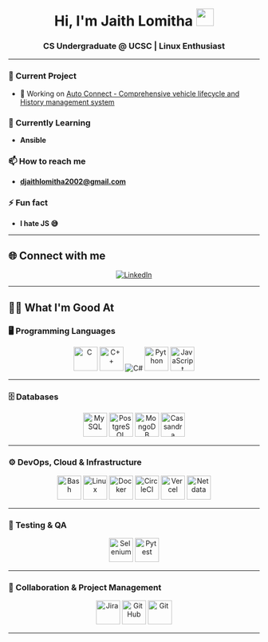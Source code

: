 <h1 align="center">Hi, I'm Jaith Lomitha <img src="https://media.giphy.com/media/hvRJCLFzcasrR4ia7z/giphy.gif" width="35"></h1>
<h3 align="center">CS Undergraduate @ UCSC | Linux Enthusiast</h3>

<!-- <p align="left">
  <a href="https://github.com/DenverCoder1/readme-typing-svg">
    <img src="https://readme-typing-svg.herokuapp.com?font=Time+New+Roman&color=%23C8BE25&size=25&center=true&vCenter=true&width=600&height=100&lines=Computer+Science+Undergraduate;Linux;Always+learning+new+things">
  </a>
</p>

<p align="right">
  <img src="https://github.com/Adam-pw/Adam-pw/blob/main/animation_500_kxa883sd.gif" alt="adam-pw" />
</p>

<p align="center">
  <img src="https://komarev.com/ghpvc/?username=jaithlomitha2002&label=Profile%20views&color=0e75b6&style=flat" alt="profile views" />
</p> -->

---

### 🚗 Current Project
- 🔭 Working on [Auto Connect - Comprehensive vehicle lifecycle and History management system](https://github.com/Dark-Zeus/auto-connect.git)

### 🌱 Currently Learning
- **Ansible**

### 📫 How to reach me
- **djaithlomitha2002@gmail.com**

### ⚡ Fun fact
- **I hate JS 😅**

---

## 🌐 Connect with me

<p align="center">
  <a href="https://www.linkedin.com/in/jaith-lomitha-24759928a" target="_blank">
    <img src="https://img.icons8.com/fluency/48/000000/linkedin.png" alt="LinkedIn" />
  </a>
</p>

---

## 🧑‍💻 What I'm Good At

### 🖥️ Programming Languages
<p align="center">
  <img src="https://cdn.simpleicons.org/c" height="48" alt="C" />
  <img src="https://cdn.simpleicons.org/cplusplus" height="48" alt="C++" />
  <img src="https://img.icons8.com/color/48/000000/c-sharp-logo.png" alt="C#" />
  <img src="https://cdn.simpleicons.org/python" height="48" alt="Python" />
  <img src="https://cdn.simpleicons.org/javascript" height="48" alt="JavaScript" />
</p>

---

### 🗄️ Databases
<p align="center">
  <img src="https://cdn.simpleicons.org/mysql" height="48" alt="MySQL" />
  <img src="https://cdn.simpleicons.org/postgresql" height="48" alt="PostgreSQL" />
  <img src="https://cdn.simpleicons.org/mongodb" height="48" alt="MongoDB" />
  <img src="https://cdn.simpleicons.org/apachecassandra" height="48" alt="Cassandra" />
</p>

---

### ⚙️ DevOps, Cloud & Infrastructure
<p align="center">
  <img src="https://cdn.simpleicons.org/gnubash" height="48" alt="Bash" />
  <img src="https://cdn.simpleicons.org/linux" height="48" alt="Linux" />
  <img src="https://cdn.simpleicons.org/docker" height="48" alt="Docker" />
  <img src="https://cdn.simpleicons.org/circleci" height="48" alt="CircleCI" />
  <img src="https://cdn.simpleicons.org/vercel" height="48" alt="Vercel" />
  <img src="https://cdn.simpleicons.org/netdata" height="48" alt="Netdata" />
</p>

---

### 🧪 Testing & QA
<p align="center">
  <img src="https://cdn.simpleicons.org/selenium" height="48" alt="Selenium" />
  <img src="https://cdn.simpleicons.org/pytest" height="48" alt="Pytest" />
</p>

---

### 🤝 Collaboration & Project Management
<p align="center">
  <img src="https://cdn.simpleicons.org/jira" height="48" alt="Jira" />
  <img src="https://cdn.simpleicons.org/github" height="48" alt="GitHub" />
  <img src="https://cdn.simpleicons.org/git" height="48" alt="Git" />
</p>  

---
<!--
## 📈 GitHub Stats

<p align="center">
  <img src="https://github-readme-stats.vercel.app/api?username=jaithlomitha2002&theme=algolia&show_icons=true" alt="GitHub Stats" />
  <br>
  <img src="https://github-readme-streak-stats.herokuapp.com?user=jaithlomitha2002&theme=algolia&date_format=M%20j%5B%2C%20Y%5D" alt="GitHub Streak" />
  <br>
  <img src="https://github-readme-stats.vercel.app/api/top-langs/?username=jaithlomitha2002&theme=algolia&layout=compact" alt="Top Languages" />
</p> -->
